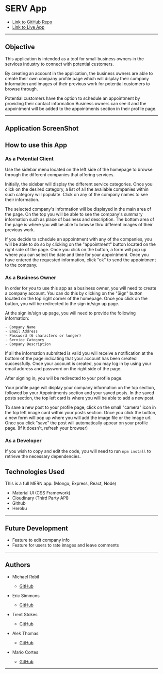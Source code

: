 # SERV App

  * [Link to GitHub Repo](https://github.com/michaelrobil/finalproject)
  * [Link to Live App](https://rocky-shore-67877.herokuapp.com/)
  
---

## Objective

This application is intended as a tool for small business owners in the services industry to connect with potential customers.

By creating an account in the application, the business owners are able to create their own company profile page which will display their company information and images of their previous work for potential customers to browse through.

Potential customers have the option to schedule an appointment by providing their contact information.Business owners can see it and the appointment will be added to the appointments section in their profile page.

---
## Application ScreenShot

## How to use this App

### As a Potential Client

Use the sidebar menu located on the left side of the homepage to browse through the different companies that offering services.

Initially, the sidebar will display the different service categories. Once you click on the desired category, a list of all the available companies within such category will populate. Click on any of the company names to see their information.

The selected company's information will be displayed in the main area of the page. On the top you will be able to see the company's summary information such as place of business and description. The bottom area of the page is where you will be able to browse thru different images of their previous work.

If you decide to schedule an appointment with any of the companies, you will be able to do so by clicking on the "appointment" button located on the right side of the page. Once you click on the button, a form will pop up where you can select the date and time for your appointment. Once you have entered the requested information, click "ok" to send the appointment to the company.

### As a Business Owner

In order for you to use this app as a business owner, you will need to create a company account. You can do this by clicking on the "Sign" button located on the top right corner of the homepage. Once you click on the button, you will be redirected to the sign in/sign up page.

At the sign in/sign up page, you will need to provide the following information:

    - Company Name
    - Email Address
    - Password (6 characters or longer)
    - Service Category
    - Company Description

If all the information submitted is valid you will receive a notification at the bottom of the page indicating that your account has been created successfully. Once your account is created, you may log in by using your email address and password on the right side of the page.

After signing in, you will be redirected to your profile page.

Your profile page will display your company information on the top section, followed by your Appointments section and your saved posts. In the saved posts section, the top left card is where you will be able to add a new post.

To save a new post to your profile page, click on the small "camera" icon in the top left image card within your posts section. Once you click the button, a new form will pop up where you will add the image file or the image url. Once you click "save" the post will automatically appear on your profile page. (If it doesn't, refresh your browser)

### As a Developer
If you wish to copy and edit the code, you will need to run ```npm install``` to retrieve the necessary dependencies.


## Technologies Used

This is a full MERN app. (Mongo, Express, React, Node)

- Material UI (CSS Framework)
- Cloudinary (Third Party API)
- Github
- Heroku

---

## Future Development

- Feature to edit company info
- Feature for users to rate images and leave comments

---

## Authors

- Michael Robil
  * [GitHub](https://github.com/michaelrobil)
- Eric Simmons
  * [GitHub](https://github.com/EricEnergy)
- Trent Stokes

  * [GitHub]()
- Alek Thomas
  * [GitHub](https://github.com/Hi-It-Sky/)

- Mario Cortes
  * [GitHub](https://github.com/mcortes-1113)

---

